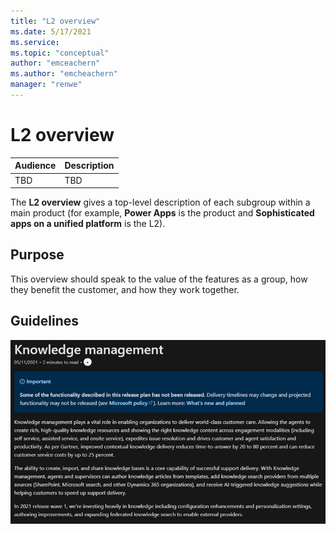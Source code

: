 ```yaml
---
title: "L2 overview"
ms.date: 5/17/2021
ms.service: 
ms.topic: "conceptual"
author: "emceachern"
ms.author: "emcheachern"
manager: "renwe"
---
```


# L2 overview

| Audience | Description |
|-------------|------------|
| TBD | TBD |

The **L2 overview** gives a top-level description of each subgroup within a main product (for example, **Power Apps** is the product and **Sophisticated apps on a unified platform** is the L2).

## Purpose
This overview should speak to the value of the features as a group, how they benefit the customer, and how they work together.

## Guidelines

[![Example of an L2 overview](media/L2overview.png "Example of an L2 overview")](https://docs.microsoft.com/dynamics365-release-plan/2021wave1/service/dynamics365-customer-service/knowledge-management)



